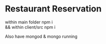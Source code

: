 # Restaurant Reservation

within main folder 
npm i  
  &&
  within client/src
  npm i 


Also have mongod & mongo running
